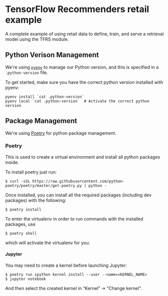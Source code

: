 # TensorFlow Recommenders retail example
A complete example of using retail data to define, train, and serve a retrieval model using the TFRS module.

## Python Verison Management
We're using [`pyenv`](https://github.com/pyenv/pyenv) to manage our Python version, and this is specified in a `.python-version` file.

To get started, make sure you have the correct python version installed with pyenv:

```
pyenv install `cat .python-version`
pyenv local `cat .python-version`  # Activate the correct python version
```

## Package Management
We're using [Poetry](https://python-poetry.org/) for python package management. 

### Poetry

This is used to create a virtual environment and install all python packages inside. 

To install poetry just run:
```
$ curl -sSL https://raw.githubusercontent.com/python-poetry/poetry/master/get-poetry.py | python -
```

Once installed, you can install all the required packages (including dev packages) with the following:
```
$ poetry install
```

To enter the virtualenv in order to run commands with the installed packages, use
```
$ poetry shell
```
which will activate the virtualenv for you.

#### Jupyter 

You may need to create a kernel before launching Jupyter: 
```
$ poetry run ipython kernel install --user --name=<KERNEL_NAME>
$ jupyter notebook
```
And then select the created kernel in “Kernel” -> “Change kernel”.



